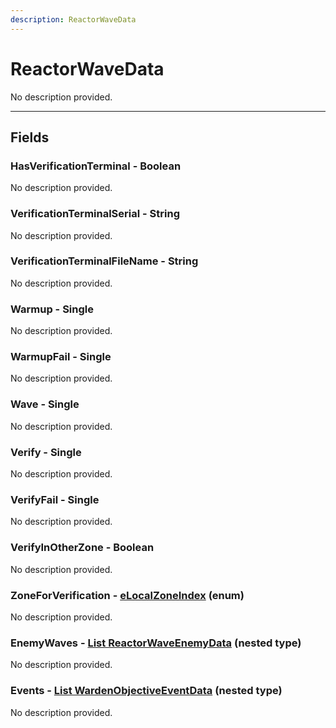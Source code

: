 ```yaml
---
description: ReactorWaveData
---
```


# ReactorWaveData

No description provided.

***

## Fields

### HasVerificationTerminal - Boolean

No description provided.

### VerificationTerminalSerial - String

No description provided.

### VerificationTerminalFileName - String

No description provided.

### Warmup - Single

No description provided.

### WarmupFail - Single

No description provided.

### Wave - Single

No description provided.

### Verify - Single

No description provided.

### VerifyFail - Single

No description provided.

### VerifyInOtherZone - Boolean

No description provided.

### ZoneForVerification - [eLocalZoneIndex](../enum-types.md#eLocalZoneIndex) (enum)

No description provided.

### EnemyWaves - [List ReactorWaveEnemyData](./ReactorWaveEnemyData.md) (nested type)

No description provided.

### Events - [List WardenObjectiveEventData](./WardenObjectiveEventData.md) (nested type)

No description provided.

